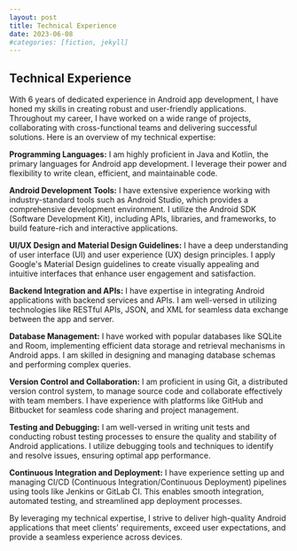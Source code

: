 ```yaml
---
layout: post
title: Technical Experience
date: 2023-06-08
#categories: [fiction, jekyll]
---
```


## Technical Experience

With 6 years of dedicated experience in Android app development, I have honed my skills in creating robust and user-friendly applications. Throughout my career, I have worked on a wide range of projects, collaborating with cross-functional teams and delivering successful solutions. Here is an overview of my technical expertise:

**Programming Languages:** I am highly proficient in Java and Kotlin, the primary languages for Android app development. I leverage their power and flexibility to write clean, efficient, and maintainable code.

**Android Development Tools:** I have extensive experience working with industry-standard tools such as Android Studio, which provides a comprehensive development environment. I utilize the Android SDK (Software Development Kit), including APIs, libraries, and frameworks, to build feature-rich and interactive applications.

**UI/UX Design and Material Design Guidelines:** I have a deep understanding of user interface (UI) and user experience (UX) design principles. I apply Google's Material Design guidelines to create visually appealing and intuitive interfaces that enhance user engagement and satisfaction.

**Backend Integration and APIs:** I have expertise in integrating Android applications with backend services and APIs. I am well-versed in utilizing technologies like RESTful APIs, JSON, and XML for seamless data exchange between the app and server.

**Database Management:** I have worked with popular databases like SQLite and Room, implementing efficient data storage and retrieval mechanisms in Android apps. I am skilled in designing and managing database schemas and performing complex queries.

**Version Control and Collaboration:** I am proficient in using Git, a distributed version control system, to manage source code and collaborate effectively with team members. I have experience with platforms like GitHub and Bitbucket for seamless code sharing and project management.

**Testing and Debugging:** I am well-versed in writing unit tests and conducting robust testing processes to ensure the quality and stability of Android applications. I utilize debugging tools and techniques to identify and resolve issues, ensuring optimal app performance.

**Continuous Integration and Deployment:** I have experience setting up and managing CI/CD (Continuous Integration/Continuous Deployment) pipelines using tools like Jenkins or GitLab CI. This enables smooth integration, automated testing, and streamlined app deployment processes.

By leveraging my technical expertise, I strive to deliver high-quality Android applications that meet clients' requirements, exceed user expectations, and provide a seamless experience across devices.

